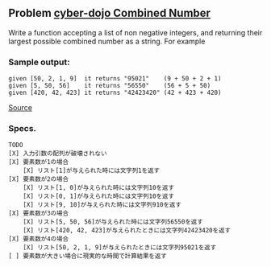 ## Problem [cyber-dojo Combined Number]()
Write a function accepting a list of non negative integers, and returning their largest possible combined number as a string. For example

### Sample output:
```
given [50, 2, 1, 9]  it returns "95021"    (9 + 50 + 2 + 1)
given [5, 50, 56]    it returns "56550"    (56 + 5 + 50)
given [420, 42, 423] it returns "42423420" (42 + 423 + 420)
```

[Source](https://blog.svpino.com/about)

### Specs.

```
TODO
[X] 入力引数の配列が破壊されない
[X] 要素数が1の場合
    [X] リスト[1]が与えられた時には文字列1を返す
[X] 要素数が2の場合
    [X] リスト[1, 0]が与えられた時には文字列10を返す
    [X] リスト[0, 1]が与えられた時には文字列10を返す
    [X] リスト[9, 10]が与えられた時には文字列910を返す
[X] 要素数が3の場合
    [X] リスト[5, 50, 56]が与えられた時には文字列56550を返す
    [X] リスト[420, 42, 423]が与えられたときには文字列42423420を返す
[X] 要素数が4の場合
    [X] リスト[50, 2, 1, 9]が与えられたときには文字列95021を返す
[ ] 要素数が大きい場合に現実的な時間で計算結果を返す
```
